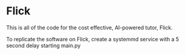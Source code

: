 # Flick

This is all of the code for the cost effective, AI-powered tutor, Flick.

To replicate the software on Flick, create a systemmd service with a 5 second delay starting main.py
